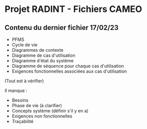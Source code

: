 # Projet **RADINT** - Fichiers CAMEO
## Contenu du dernier fichier 17/02/23
- PFMS
- Cycle de vie
- Diagrammes de contexte
- Diagramme de cas d'utilisation
- Diagramme d'état du système
- Diagramme de séquence pour chaque cas d'utilisation
- Exigences fonctionnelles associées aux cas d'utilisation

(Tout est à vérifier)

Il manque :
- Besoins
- Phase de vie (à clarifier)
- Concepts système (définir s'il y en a)
- Exigences non fonctionnelles
- Traçabilité